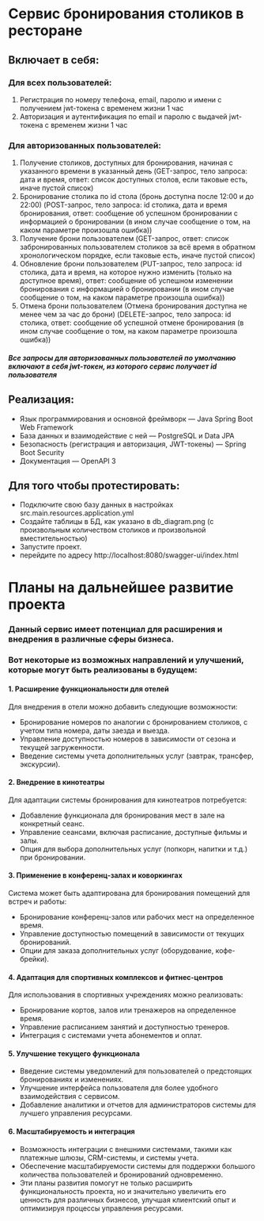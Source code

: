 # Сервис бронирования столиков в ресторане

## Включает в себя:
### Для всех пользователей:

1) Регистрация по номеру телефона, email, паролю и имени с получением jwt-токена с временем жизни 1 час
2) Авторизация и аутентификация по email и паролю с выдачей jwt-токена с временем жизни 1 час
### Для авторизованных пользователей:
1) Получение столиков, доступных для бронирования, начиная с указанного времени в указанный день (GET-запрос, тело запроса: дата и время, ответ: список доступных столов, если таковые есть, иначе пустой список)
2) Бронирование столика по id стола (бронь доступна после 12:00 и до 22:00) (POST-запрос, тело запроса: id столика, дата и время бронирования, ответ: сообщение об успешном бронировании с информацией о бронировании (в ином случае сообщение о том, на каком параметре произошла ошибка))
3) Получение брони пользователем (GET-запрос, ответ: список забронированных пользователем столиков за всё время в обратном хронологическом порядке, если таковые есть, иначе пустой список)
4) Обновление брони пользователем (PUT-запрос, тело запроса: id столика, дата и время, на которое нужно изменить (только на доступное время), ответ: сообщение об успешном изменении бронирования с информацией о бронировании (в ином случае сообщение о том, на каком параметре произошла ошибка))
5) Отмена брони пользователем (Отмена бронирования доступна не менее чем за час до брони) (DELETE-запрос, тело запроса: id столика, ответ: сообщение об успешной отмене бронирования (в ином случае сообщение о том, на каком параметре произошла ошибка))

#### _Все запросы для авторизованных пользователей по умолчанию включают в себя jwt-токен, из которого сервис получает id пользователя_

## Реализация:
* Язык программирования и основной фреймворк — Java Spring Boot Web Framework
* База данных и взаимодействие с ней — PostgreSQL и Data JPA
* Безопасность (регистрация и авторизация, JWT-токены) — Spring Boot Security
* Документация — OpenAPI 3

## Для того чтобы протестировать:
* Подключите свою базу данных в настройках src.main.resources.application.yml
* Создайте таблицы в БД, как указано в db_diagram.png (с произвольным количеством столиков и произвольной вместительностью)
* Запустите проект.
* перейдите по адресу http://localhost:8080/swagger-ui/index.html

# Планы на дальнейшее развитие проекта
### Данный сервис имеет потенциал для расширения и внедрения в различные сферы бизнеса.
### Вот некоторые из возможных направлений и улучшений, которые могут быть реализованы в будущем:

#### 1. Расширение функциональности для отелей
   Для внедрения в отели можно добавить следующие возможности:

* Бронирование номеров по аналогии с бронированием столиков, с учетом типа номера, даты заезда и выезда.
* Управление доступностью номеров в зависимости от сезона и текущей загруженности.
* Введение системы учета дополнительных услуг (завтрак, трансфер, экскурсии).
#### 2. Внедрение в кинотеатры
   Для адаптации системы бронирования для кинотеатров потребуется:

* Добавление функционала для бронирования мест в зале на конкретный сеанс.
* Управление сеансами, включая расписание, доступные фильмы и залы.
* Опция для выбора дополнительных услуг (попкорн, напитки и т.д.) при бронировании.
#### 3. Применение в конференц-залах и коворкингах
   Система может быть адаптирована для бронирования помещений для встреч и работы:

* Бронирование конференц-залов или рабочих мест на определенное время.
* Управление доступностью помещений в зависимости от текущих бронирований.
* Опции для заказа дополнительных услуг (оборудование, кофе-брейки).
#### 4. Адаптация для спортивных комплексов и фитнес-центров
   Для использования в спортивных учреждениях можно реализовать:

* Бронирование кортов, залов или тренажеров на определенное время.
* Управление расписанием занятий и доступностью тренеров.
* Интеграция с системами учета абонементов и оплат.
#### 5. Улучшение текущего функционала
*   Введение системы уведомлений для пользователей о предстоящих бронированиях и изменениях.
*   Улучшение интерфейса пользователя для более удобного взаимодействия с сервисом.
*   Добавление аналитики и отчетов для администраторов системы для лучшего управления ресурсами.
#### 6. Масштабируемость и интеграция
*   Возможность интеграции с внешними системами, такими как платежные шлюзы, CRM-системы, и системы учета.
*   Обеспечение масштабируемости системы для поддержки большого количества пользователей и бронирований одновременно.
*   Эти планы развития помогут не только расширить функциональность проекта, но и значительно увеличить его ценность для различных бизнесов, улучшая клиентский опыт и оптимизируя процессы управления ресурсами.